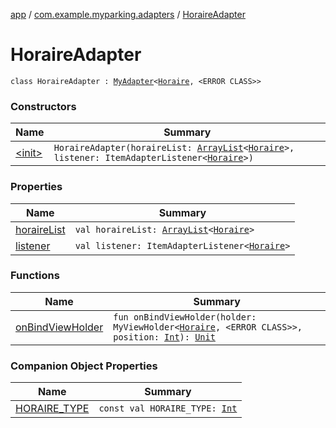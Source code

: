 [app](../../index.md) / [com.example.myparking.adapters](../index.md) / [HoraireAdapter](./index.md)

# HoraireAdapter

`class HoraireAdapter : `[`MyAdapter`](../-my-adapter/index.md)`<`[`Horaire`](../../com.example.myparking.models/-horaire/index.md)`, <ERROR CLASS>>`

### Constructors

| Name | Summary |
|---|---|
| [&lt;init&gt;](-init-.md) | `HoraireAdapter(horaireList: `[`ArrayList`](https://kotlinlang.org/api/latest/jvm/stdlib/kotlin.collections/-array-list/index.html)`<`[`Horaire`](../../com.example.myparking.models/-horaire/index.md)`>, listener: ItemAdapterListener<`[`Horaire`](../../com.example.myparking.models/-horaire/index.md)`>)` |

### Properties

| Name | Summary |
|---|---|
| [horaireList](horaire-list.md) | `val horaireList: `[`ArrayList`](https://kotlinlang.org/api/latest/jvm/stdlib/kotlin.collections/-array-list/index.html)`<`[`Horaire`](../../com.example.myparking.models/-horaire/index.md)`>` |
| [listener](listener.md) | `val listener: ItemAdapterListener<`[`Horaire`](../../com.example.myparking.models/-horaire/index.md)`>` |

### Functions

| Name | Summary |
|---|---|
| [onBindViewHolder](on-bind-view-holder.md) | `fun onBindViewHolder(holder: MyViewHolder<`[`Horaire`](../../com.example.myparking.models/-horaire/index.md)`, <ERROR CLASS>>, position: `[`Int`](https://kotlinlang.org/api/latest/jvm/stdlib/kotlin/-int/index.html)`): `[`Unit`](https://kotlinlang.org/api/latest/jvm/stdlib/kotlin/-unit/index.html) |

### Companion Object Properties

| Name | Summary |
|---|---|
| [HORAIRE_TYPE](-h-o-r-a-i-r-e_-t-y-p-e.md) | `const val HORAIRE_TYPE: `[`Int`](https://kotlinlang.org/api/latest/jvm/stdlib/kotlin/-int/index.html) |

